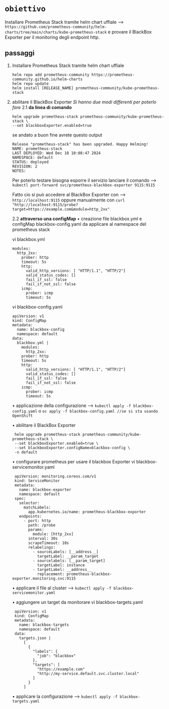 # `obiettivo`
Installare Prometheus Stack tramite helm chart uffiale --> `https://github.com/prometheus-community/helm-charts/tree/main/charts/kube-prometheus-stack`
e provare il BlackBox Exporter per il monitoring degli endpoint http.
## passaggi 
1. Installare Prometheus Stack tramite helm chart uffiale

       helm repo add prometheus-community https://prometheus-community.github.io/helm-charts
       helm repo update
       helm install [RELEASE_NAME] prometheus-community/kube-prometheus-stack
2. abilitare il BlackBox Exporter
   *Si hanno due modi differenti per poterlo fare*
   2.1 **da linea di comando**

       helm upgrade prometheus-stack prometheus-community/kube-prometheus-stack \
       --set blackboxExporter.enabled=true
   se andato a buon fine avrete questo output

       Release "prometheus-stack" has been upgraded. Happy Helming!
       NAME: prometheus-stack
       LAST DEPLOYED: Wed Dec 18 10:08:47 2024
       NAMESPACE: default
       STATUS: deployed
       REVISION: 2
       NOTES:
   Per poterlo testare bisogna esporre il servizio lanciare il comando --> `kubectl port-forward svc/prometheus-blackbox-exporter 9115:9115`

   Fatto cio si può accedere al BlackBox Exporter con --> `http://localhost:9115` oppure manualmente con `curl "http://localhost:9115/probe?target=https://example.com&module=http_2xx"`
   
   2.2 **attraverso una configMap**
   • creazione file blackbox.yml e configMap blackbox-config.yaml da applicare al namespace del prometheus stack

      vi blackbox.yml

       modules:
         http_2xx:
           prober: http
           timeout: 5s
           http:
             valid_http_versions: [ "HTTP/1.1", "HTTP/2"]
             valid_status_codes: []
             fail_if_ssl: false
             fail_if_not_ssl: false
           icmp:
             prober: icmp
             timeout: 5s
      vi blackbox-config.yaml

       apiVersion: v1
       kind: ConfigMap
       metadata:
         name: blackbox-config
         namespace: default
       data:
         blackbox.yml |
           modules:
             http_2xx:
           prober: http
           timeout: 5s
           http:
             valid_http_versions: [ "HTTP/1.1", "HTTP/2"]
             valid_status_codes: []
             fail_if_ssl: false
             fail_if_not_ssl: false
           icmp:
             prober: icmp
             timeout: 5s
      • applicazione della configurazione --> `kubectl apply -f blackbox-config.yaml` o `oc apply -f blackbox-config.yaml //se si sta usando OpenShift`

      • abilitare il BlackBox Exporter

        helm upgrade prometheus-stack prometheus-community/kube-prometheus-stack \
        --set blackboxExporter.enabled=true \
        --set blackboxExporter.configName=blackbox-config \
        -n default

      • configurare prometheus per usare il blackbox Exporter
        vi blackbox-servicemonitor.yaml

        apiVersion: monitoring.coreos.com/v1
        kind: ServiceMonitor
        metadata:
          name: blackbox-exporter
          namespace: default
        spec:
          selector:
            matchLabels:
              app.kubernetes.io/name: prometheus-blackbox-exporter
          endpoints:
            - port: http
              path: /probe
              params:
                module: [http_2xx]
              interval: 30s
              scrapeTimeout: 10s
              relabelings:
                - sourceLabels: [__address__]
                  targetLabel: __param_target
                - sourcelabels: [__param_target]
                  targetLabel: instance
                - targetLabel: __address__
                  replacement: prometheus-blackbox-exporter.monitoring.svc:9115

     •  applicare il file al cluster --> `kubectl apply -f blackbox-servicemonitor.yaml`

     •  aggiungere un target da monitorare
        vi blackbox-targets.yaml
   
        apiVersion: v1
        kind: ConfigMap
        metadata:
          name: blackbox-targets
          namespace: default
        data:
          targets.json |
            [
              {
                "labels": {
                  "job": "blackbox"
                },
                "targets": [
                  "https://example.com"
                  "http://my-service.default.svc.cluster.local"
                ]
              }
            ]
      • applicare la configurazione --> `kubectl apply -f blackbox-targets.yaml`

           
   
       






